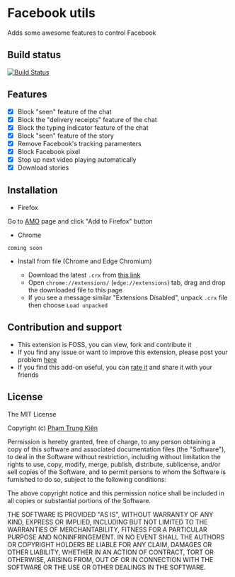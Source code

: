 # Facebook utils
Adds some awesome features to control Facebook

## Build status
[![Build Status](https://img.shields.io/amo/v/facebook-utils?color=brightgreen&label=add-on&style=for-the-badge)](https://addons.mozilla.org/en-US/firefox/addon/facebook-utils/)

## Features
- [x] Block "seen" feature of the chat
- [x] Block the "delivery receipts" feature of the chat
- [x] Block the typing indicator feature of the chat
- [x] Block "seen" feature of the story
- [x] Remove Facebook's tracking paramenters
- [x] Block Facebook pixel
- [x] Stop up next video playing automatically
- [x] Download stories

## Installation
- Firefox

Go to [AMO](https://addons.mozilla.org/en-US/firefox/addon/facebook-utils) page and click "Add to Firefox" button
- Chrome
```
coming soon
```
- Install from file (Chrome and Edge Chromium)

  - Download the latest `.crx` from [this link](https://github.com/shhlkien/fb-utils/releases)
  - Open `chrome://extensions/` (`edge://extensions`) tab, drag and drop the downloaded file to this page
  - If you see a message similar "Extensions Disabled", unpack `.crx` file then choose `Load unpacked`

## Contribution and support
- This extension is FOSS, you can view, fork and contribute it
- If you find any issue or want to improve this extension, please post your problem [here](https://github.com/shhlkien/fb-utils/issues)
- If you find this add-on useful, you can [rate it](https://addons.mozilla.org/en-US/developers/addon/facebook-utils) and share it with your friends

## License
The MIT License

Copyright (c) [Phạm Trung Kiên]()

Permission is hereby granted, free of charge, to any person obtaining a copy
of this software and associated documentation files (the "Software"), to deal
in the Software without restriction, including without limitation the rights
to use, copy, modify, merge, publish, distribute, sublicense, and/or sell
copies of the Software, and to permit persons to whom the Software is
furnished to do so, subject to the following conditions:

The above copyright notice and this permission notice shall be included in all
copies or substantial portions of the Software.

THE SOFTWARE IS PROVIDED "AS IS", WITHOUT WARRANTY OF ANY KIND, EXPRESS OR
IMPLIED, INCLUDING BUT NOT LIMITED TO THE WARRANTIES OF MERCHANTABILITY,
FITNESS FOR A PARTICULAR PURPOSE AND NONINFRINGEMENT. IN NO EVENT SHALL THE
AUTHORS OR COPYRIGHT HOLDERS BE LIABLE FOR ANY CLAIM, DAMAGES OR OTHER
LIABILITY, WHETHER IN AN ACTION OF CONTRACT, TORT OR OTHERWISE, ARISING FROM,
OUT OF OR IN CONNECTION WITH THE SOFTWARE OR THE USE OR OTHER DEALINGS IN THE
SOFTWARE.